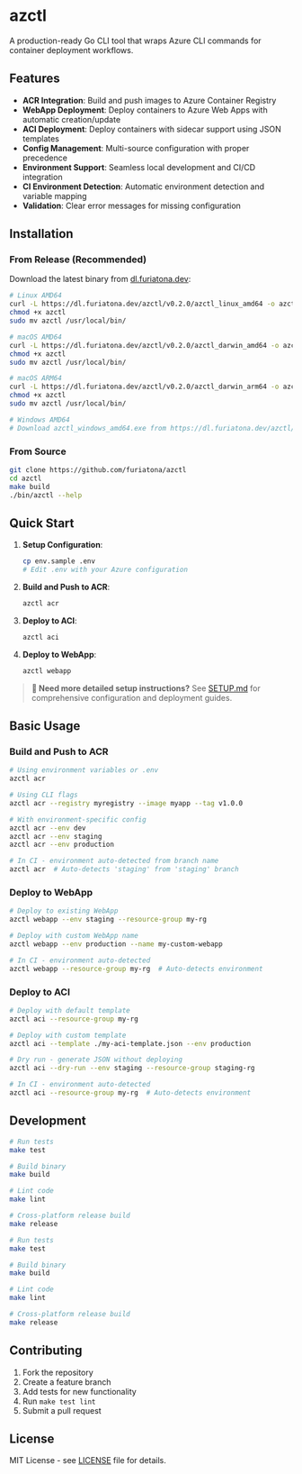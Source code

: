 # azctl

A production-ready Go CLI tool that wraps Azure CLI commands for container deployment workflows.

## Features

- **ACR Integration**: Build and push images to Azure Container Registry
- **WebApp Deployment**: Deploy containers to Azure Web Apps with automatic creation/update
- **ACI Deployment**: Deploy containers with sidecar support using JSON templates  
- **Config Management**: Multi-source configuration with proper precedence
- **Environment Support**: Seamless local development and CI/CD integration
- **CI Environment Detection**: Automatic environment detection and variable mapping
- **Validation**: Clear error messages for missing configuration

## Installation

### From Release (Recommended)

Download the latest binary from [dl.furiatona.dev](https://dl.furiatona.dev/azctl/):

```bash
# Linux AMD64
curl -L https://dl.furiatona.dev/azctl/v0.2.0/azctl_linux_amd64 -o azctl
chmod +x azctl
sudo mv azctl /usr/local/bin/

# macOS AMD64
curl -L https://dl.furiatona.dev/azctl/v0.2.0/azctl_darwin_amd64 -o azctl
chmod +x azctl
sudo mv azctl /usr/local/bin/

# macOS ARM64
curl -L https://dl.furiatona.dev/azctl/v0.2.0/azctl_darwin_arm64 -o azctl
chmod +x azctl
sudo mv azctl /usr/local/bin/

# Windows AMD64
# Download azctl_windows_amd64.exe from https://dl.furiatona.dev/azctl/v0.2.0/
```

### From Source

```bash
git clone https://github.com/furiatona/azctl
cd azctl
make build
./bin/azctl --help
```

## Quick Start

1. **Setup Configuration**:
   ```bash
   cp env.sample .env
   # Edit .env with your Azure configuration
   ```

2. **Build and Push to ACR**:
   ```bash
   azctl acr
   ```

3. **Deploy to ACI**:
   ```bash
   azctl aci
   ```

4. **Deploy to WebApp**:
   ```bash
   azctl webapp
   ```

> **📖 Need more detailed setup instructions?** See [SETUP.md](SETUP.md) for comprehensive configuration and deployment guides.

## Basic Usage

### Build and Push to ACR

```bash
# Using environment variables or .env
azctl acr

# Using CLI flags
azctl acr --registry myregistry --image myapp --tag v1.0.0

# With environment-specific config
azctl acr --env dev
azctl acr --env staging
azctl acr --env production

# In CI - environment auto-detected from branch name
azctl acr  # Auto-detects 'staging' from 'staging' branch
```

### Deploy to WebApp

```bash
# Deploy to existing WebApp
azctl webapp --env staging --resource-group my-rg

# Deploy with custom WebApp name
azctl webapp --env production --name my-custom-webapp

# In CI - environment auto-detected
azctl webapp --resource-group my-rg  # Auto-detects environment
```

### Deploy to ACI

```bash
# Deploy with default template
azctl aci --resource-group my-rg

# Deploy with custom template  
azctl aci --template ./my-aci-template.json --env production

# Dry run - generate JSON without deploying
azctl aci --dry-run --env staging --resource-group staging-rg

# In CI - environment auto-detected
azctl aci --resource-group my-rg  # Auto-detects environment
```

## Development

```bash
# Run tests
make test

# Build binary
make build

# Lint code
make lint

# Cross-platform release build
make release
```

```bash
# Run tests
make test

# Build binary
make build

# Lint code
make lint

# Cross-platform release build
make release
```

## Contributing

1. Fork the repository
2. Create a feature branch
3. Add tests for new functionality  
4. Run `make test lint` 
5. Submit a pull request

## License

MIT License - see [LICENSE](LICENSE) file for details.
